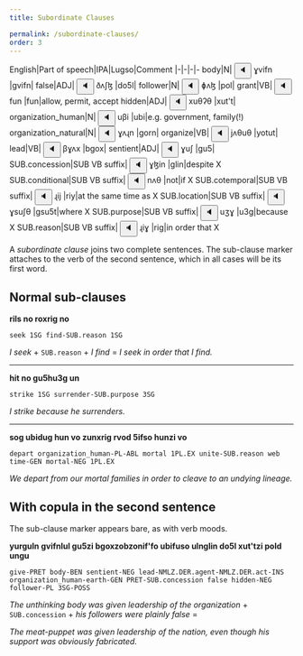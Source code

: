 ```yaml
---
title: Subordinate Clauses

permalink: /subordinate-clauses/
order: 3
---
```


English|Part of speech|IPA|Lugso|Comment
|-|-|-|-
body|N|<span class='spoken '> <button class='speak' type='button' data-ipa='ɣvifn'>🔈</button> <span class='ipa'>ɣvifn</span> </span>|gvifn|
false|ADJ|<span class='spoken '> <button class='speak' type='button' data-ipa='ðʌʃɮ'>🔈</button> <span class='ipa'>ðʌʃɮ</span> </span>|do5l|
follower|N|<span class='spoken '> <button class='speak' type='button' data-ipa='ɸʌɮ'>🔈</button> <span class='ipa'>ɸʌɮ</span> </span>|pol|
grant|VB|<span class='spoken '> <button class='speak' type='button' data-ipa='fun'>🔈</button> <span class='ipa'>fun</span> </span>|fun|allow, permit, accept
hidden|ADJ|<span class='spoken '> <button class='speak' type='button' data-ipa='xuθʔθ'>🔈</button> <span class='ipa'>xuθʔθ</span> </span>|xut't|
organization_human|N|<span class='spoken '> <button class='speak' type='button' data-ipa='uβi'>🔈</button> <span class='ipa'>uβi</span> </span>|ubi|e.g. government, family(!)
organization_natural|N|<span class='spoken '> <button class='speak' type='button' data-ipa='ɣʌɻn'>🔈</button> <span class='ipa'>ɣʌɻn</span> </span>|gorn|
organize|VB|<span class='spoken '> <button class='speak' type='button' data-ipa='jʌθuθ'>🔈</button> <span class='ipa'>jʌθuθ</span> </span>|yotut|
lead|VB|<span class='spoken '> <button class='speak' type='button' data-ipa='βɣʌx'>🔈</button> <span class='ipa'>βɣʌx</span> </span>|bgox|
sentient|ADJ|<span class='spoken '> <button class='speak' type='button' data-ipa='ɣuʃ'>🔈</button> <span class='ipa'>ɣuʃ</span> </span>|gu5|
SUB.concession|SUB VB suffix|<span class='spoken '> <button class='speak' type='button' data-ipa='ɣɮin'>🔈</button> <span class='ipa'>ɣɮin</span> </span>|glin|despite X
SUB.conditional|SUB VB suffix|<span class='spoken '> <button class='speak' type='button' data-ipa='nʌθ'>🔈</button> <span class='ipa'>nʌθ</span> </span>|not|if X
SUB.cotemporal|SUB VB suffix|<span class='spoken '> <button class='speak' type='button' data-ipa='ɻij'>🔈</button> <span class='ipa'>ɻij</span> </span>|riy|at the same time as X
SUB.location|SUB VB suffix|<span class='spoken '> <button class='speak' type='button' data-ipa='ɣsuʃθ'>🔈</button> <span class='ipa'>ɣsuʃθ</span> </span>|gsu5t|where X
SUB.purpose|SUB VB suffix|<span class='spoken '> <button class='speak' type='button' data-ipa='uʒɣ'>🔈</button> <span class='ipa'>uʒɣ</span> </span>|u3g|because X
SUB.reason|SUB VB suffix|<span class='spoken '> <button class='speak' type='button' data-ipa='ɻiɣ'>🔈</button> <span class='ipa'>ɻiɣ</span> </span>|rig|in order that X

A _subordinate clause_ joins two complete sentences. The sub-clause marker attaches to the verb of the second sentence, which in all cases will be its first word.

## Normal sub-clauses

**rils no roxrig no**

`seek 1SG find-SUB.reason 1SG`

_I seek_ + `SUB.reason` + _I find_ = _I seek in order that I find._

---

**hit no gu5hu3g un**

`strike 1SG surrender-SUB.purpose 3SG`

_I strike because he surrenders._

---

**sog ubidug hun vo zunxrig rvod 5ifso hunzi vo**

`depart organization_human-PL-ABL mortal 1PL.EX unite-SUB.reason web time-GEN mortal-NEG 1PL.EX`

_We depart from our mortal families in order to cleave to an undying lineage._

## With copula in the second sentence

The sub-clause marker appears bare, as with verb moods.

**yurguln gvifnlul gu5zi bgoxzobzonif'fo ubifuso ulnglin do5l xut'tzi pold ungu**

`give-PRET body-BEN sentient-NEG lead-NMLZ.DER.agent-NMLZ.DER.act-INS organization_human-earth-GEN PRET-SUB.concession false hidden-NEG follower-PL 3SG-POSS`

_The unthinking body was given leadership of the organization_ + `SUB.concession` + _his followers were plainly false_ =

_The meat-puppet was given leadership of the nation, even though his support was obviously fabricated._

